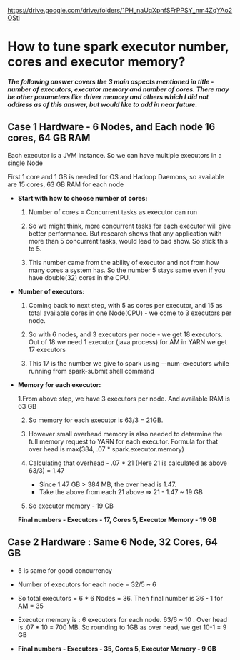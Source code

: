 https://drive.google.com/drive/folders/1PH_naUqXpnfSFrPPSY_nm4ZqYAo2OSti
# How to tune spark executor number, cores and executor memory?


***The following answer covers the 3 main aspects mentioned in title - number of executors, executor memory and number of cores.
There may be other parameters like driver memory and others which I did not address as of this answer, but would like to add in near future.***

## Case 1 Hardware - 6 Nodes, and Each node 16 cores, 64 GB RAM

Each executor is a JVM instance. So we can have multiple executors in a single Node

First 1 core and 1 GB is needed for OS and Hadoop Daemons, so available are 15 cores, 63 GB RAM for each node

-  **Start with how to choose number of cores:**

   1. Number of cores = Concurrent tasks as executor can run 

   2. So we might think, more concurrent tasks for each executor will give better performance. But research shows that
   any application with more than 5 concurrent tasks, would lead to bad show. So stick this to 5.

   3. This number came from the ability of executor and not from how many cores a system has. So the number 5 stays same
   even if you have double(32) cores in the CPU.
   
-  **Number of executors:**   

   1. Coming back to next step, with 5 as cores per executor, and 15 as total available cores in one Node(CPU) - we come to 
   3 executors per node.

   2. So with 6 nodes, and 3 executors per node - we get 18 executors. Out of 18 we need 1 executor (java process) for AM in YARN we get 17 executors

   3. This 17 is the number we give to spark using --num-executors while running from spark-submit shell command

- **Memory for each executor:**
  
  1.From above step, we have 3 executors  per node. And available RAM is 63 GB

  2. So memory for each executor is 63/3 = 21GB. 

  3. However small overhead memory is also needed to determine the full memory request to YARN for each executor.
  Formula for that over head is max(384, .07 * spark.executor.memory)

  4. Calculating that overhead - .07 * 21 (Here 21 is calculated as above 63/3)
                            = 1.47

     - Since 1.47 GB > 384 MB, the over head is 1.47.
     - Take the above from each 21 above => 21 - 1.47 ~ 19 GB

  5. So executor memory - 19 GB

  **Final numbers - Executors - 17, Cores 5, Executor Memory - 19 GB**
  
## Case 2 Hardware : Same 6 Node, 32 Cores, 64 GB

- 5 is same for good concurrency

- Number of executors for each node = 32/5 ~ 6

- So total executors = 6 * 6 Nodes = 36. Then final number is 36 - 1 for AM = 35

- Executor memory is : 6 executors for each node. 63/6 ~ 10 . Over head is .07 * 10 = 700 MB. So rounding to 1GB as over head, we get 10-1 = 9 GB

- **Final numbers - Executors - 35, Cores 5, Executor Memory - 9 GB**
